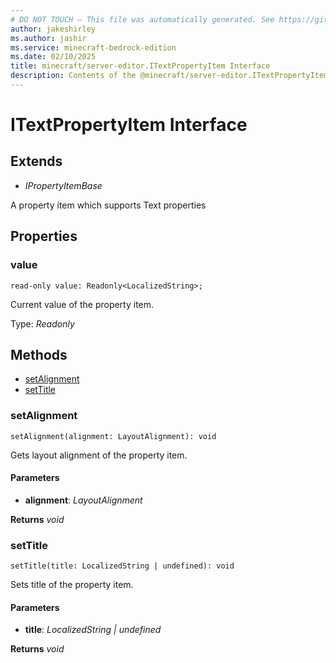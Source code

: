 ```yaml
---
# DO NOT TOUCH — This file was automatically generated. See https://github.com/mojang/minecraftapidocsgenerator to modify descriptions, examples, etc.
author: jakeshirley
ms.author: jashir
ms.service: minecraft-bedrock-edition
ms.date: 02/10/2025
title: minecraft/server-editor.ITextPropertyItem Interface
description: Contents of the @minecraft/server-editor.ITextPropertyItem class.
---
```

# ITextPropertyItem Interface

## Extends
- *IPropertyItemBase*

A property item which supports Text properties

## Properties

### **value**
`read-only value: Readonly<LocalizedString>;`

Current value of the property item.

Type: *Readonly<LocalizedString>*

## Methods
- [setAlignment](#setalignment)
- [setTitle](#settitle)

### **setAlignment**
`
setAlignment(alignment: LayoutAlignment): void
`

Gets layout alignment of the property item.

#### **Parameters**
- **alignment**: *LayoutAlignment*

**Returns** *void*

### **setTitle**
`
setTitle(title: LocalizedString | undefined): void
`

Sets title of the property item.

#### **Parameters**
- **title**: *LocalizedString | undefined*

**Returns** *void*
